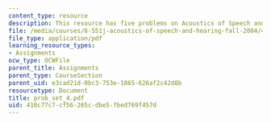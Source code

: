 ```yaml
---
content_type: resource
description: This resource has five problems on Acoustics of Speech and Hearing.
file: /media/courses/6-551j-acoustics-of-speech-and-hearing-fall-2004/416c77c7cf56265cdbe5fbed769f457d_prob_set_4.pdf
file_type: application/pdf
learning_resource_types:
- Assignments
ocw_type: OCWFile
parent_title: Assignments
parent_type: CourseSection
parent_uid: e3cad21d-0bc3-753e-1865-626af2c42d8b
resourcetype: Document
title: prob_set_4.pdf
uid: 416c77c7-cf56-265c-dbe5-fbed769f457d
---
```

